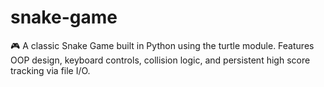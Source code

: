 # snake-game
🎮 A classic Snake Game built in Python using the turtle module. Features OOP design, keyboard controls, collision logic, and persistent high score tracking via file I/O.
